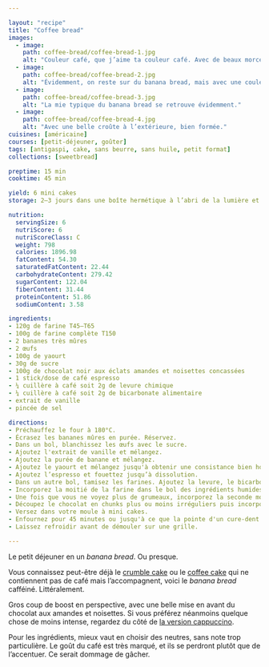 ```yaml
---

layout: "recipe"
title: "Coffee bread"
images:
  - image:
    path: coffee-bread/coffee-bread-1.jpg
    alt: "Couleur café, que j’aime ta couleur café. Avec de beaux morceaux de chocolat à l’intérieur."
  - image:
    path: coffee-bread/coffee-bread-2.jpg
    alt: "Évidemment, on reste sur du banana bread, mais avec une couleur bien spécifique, et des flaques de chocolat bien visibles."
  - image:
    path: coffee-bread/coffee-bread-3.jpg
    alt: "La mie typique du banana bread se retrouve évidemment."
  - image:
    path: coffee-bread/coffee-bread-4.jpg
    alt: "Avec une belle croûte à l’extérieure, bien formée."
cuisines: [américaine]
courses: [petit-déjeuner, goûter]
tags: [antigaspi, cake, sans beurre, sans huile, petit format]
collections: [sweetbread]

preptime: 15 min
cooktime: 45 min

yield: 6 mini cakes
storage: 2–3 jours dans une boîte hermétique à l’abri de la lumière et de la chaleur. 5 jours au frigo. 2 mois au congélateur.

nutrition:
  servingSize: 6
  nutriScore: 6
  nutriScoreClass: C
  weight: 798
  calories: 1896.98
  fatContent: 54.30
  saturatedFatContent: 22.44
  carbohydrateContent: 279.42
  sugarContent: 122.04
  fiberContent: 31.44
  proteinContent: 51.86
  sodiumContent: 3.58

ingredients:
- 120g de farine T45–T65
- 100g de farine complète T150
- 2 bananes très mûres
- 2 œufs
- 100g de yaourt
- 30g de sucre
- 100g de chocolat noir aux éclats amandes et noisettes concassées
- 1 stick/dose de café espresso
- ¼ cuillère à café soit 2g de levure chimique
- ¼ cuillère à café soit 2g de bicarbonate alimentaire
- extrait de vanille
- pincée de sel

directions:
- Préchauffez le four à 180°C.
- Écrasez les bananes mûres en purée. Réservez.
- Dans un bol, blanchissez les œufs avec le sucre.
- Ajoutez l'extrait de vanille et mélangez. 
- Ajoutez la purée de banane et mélangez.
- Ajoutez le yaourt et mélangez jusqu'à obtenir une consistance bien homogène.
- Ajoutez l’espresso et fouettez jusqu’à dissolution.
- Dans un autre bol, tamisez les farines. Ajoutez la levure, le bicarbonate et le sel. Mélangez. 
- Incorporez la moitié de la farine dans le bol des ingrédients humides à la maryse. 
- Une fois que vous ne voyez plus de grumeaux, incorporez la seconde moitié. Réservez.
- Découpez le chocolat en chunks plus ou moins irréguliers puis incorporez-les à la maryse.
- Versez dans votre moule à mini cakes. 
- Enfournez pour 45 minutes ou jusqu'à ce que la pointe d'un cure-dent ressorte sèche. 
- Laissez refroidir avant de démouler sur une grille. 

---
```


Le petit déjeuner en un <i lang="en">banana bread</i>. Ou presque. 

Vous connaissez peut-être déjà le [crumble cake](berry-crumble.html) ou le [coffee cake](biscoffee-cake.html) qui ne contiennent pas de café mais l’accompagnent, voici le <i lang="en">banana bread</i> cafféiné. Littéralement.

Gros coup de boost en perspective, avec une belle mise en avant du chocolat aux amandes et noisettes. Si vous préférez néanmoins quelque chose de moins intense, regardez du côté de [la version cappuccino](cappuccino-bread.html).

Pour les ingrédients, mieux vaut en choisir des neutres, sans note trop particulière. Le goût du café est très marqué, et ils se perdront plutôt que de l’accentuer. Ce serait dommage de gâcher.